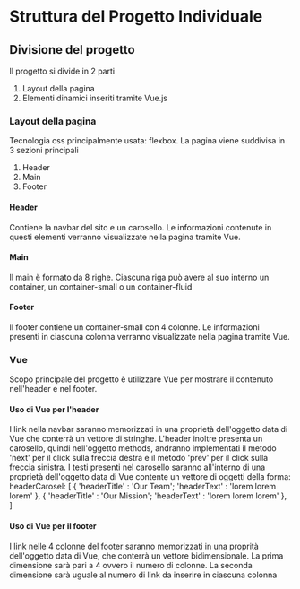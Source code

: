 # Struttura del Progetto Individuale

## Divisione del progetto
Il progetto si divide in 2 parti
1. Layout della pagina
2. Elementi dinamici inseriti tramite Vue.js

### Layout della pagina
Tecnologia css principalmente usata: flexbox.
La pagina viene suddivisa in 3 sezioni principali
1. Header
2. Main
3. Footer

#### Header
Contiene la navbar del sito e un carosello. Le informazioni contenute in questi elementi verranno visualizzate nella pagina tramite Vue.

#### Main
Il main è formato da 8 righe. Ciascuna riga può avere al suo interno un container, un container-small o un container-fluid

#### Footer
Il footer contiene un container-small con 4 colonne. Le informazioni presenti in ciascuna colonna verranno visualizzate nella pagina tramite Vue.


### Vue
Scopo principale del progetto è utilizzare Vue per mostrare il contenuto nell'header e nel footer. 

#### Uso di Vue per l'header
I link nella navbar saranno memorizzati in una proprietà dell'oggetto data di Vue che conterrà un vettore di stringhe. L'header inoltre presenta un carosello, quindi nell'oggetto methods, andranno implementati il metodo 'next' per il click sulla freccia destra e il metodo  'prev' per il click sulla freccia sinistra. I testi presenti nel carosello saranno all'interno di una proprietà dell'oggetto data di Vue contente un vettore di oggetti della forma:
headerCarosel: [
    {
        'headerTitle' : 'Our Team';
        'headerText' : 'lorem lorem lorem'
    },
    {
        'headerTitle' : 'Our Mission';
        'headerText' : 'lorem lorem lorem'
    },
]

#### Uso di Vue per il footer
I link nelle 4 colonne del footer saranno memorizzati in una proprità dell'oggetto data di Vue, che conterrà un vettore bidimensionale. La prima dimensione sarà pari a 4 ovvero il numero di colonne. La seconda dimensione sarà uguale al numero di link da inserire in ciascuna colonna
